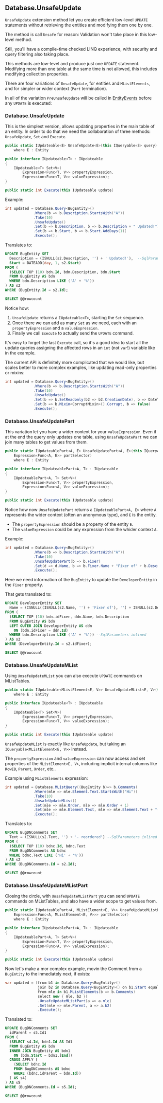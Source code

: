 ﻿## Database.UnsafeUpdate 

`UnsafeUpdate` extension method let you create efficient low-level `UPDATE` statements without retrieving the entities and modifying them one by one.

The method is call `Unsafe` for reason: Validation won't take place in this low-level method. 

Still, you'll have a compile-time checked LINQ experience, with security and query filtering also taking place.

This methods are low-level and produce just one `UPDATE` statement. Modifying more than one table at the same time is not allowed, this includes modifying collection properties. 

There are four variations of `UnsafeUpdate`, for entities and `MListElements`, and for simpler or wider context (`Part` termination).  

In all of the variation `PreUnsafeUpdate` will be called in [EntityEvents](EntityEvents.md) before any `UPDATE` is executed:

### Database.UnsafeUpdate

This is the simplest version, allows updating properties in the main table of an entity. In order to do that we need the collaboration of three methods: `UnsafeUpdate`, `Set` and `Execute`. 

```C#
public static IUpdateable<E> UnsafeUpdate<E>(this IQueryable<E> query)
	where E : Entity

public interface IUpdateable<T> : IUpdateable
{
    IUpdateable<T> Set<V>(
		Expression<Func<T, V>> propertyExpression, 
		Expression<Func<T, V>> valueExpression);
}

public static int Execute(this IUpdateable update)
```

Example: 

```C#
int updated = Database.Query<BugEntity>()
             .Where(b => b.Description.StartsWith("A"))
             .Take(10)
             .UnsafeUpdate()
             .Set(b => b.Description, b => b.Description + " Updated!")
             .Set(b => b.Start, b => b.Start.AddDays(1))
             .Execute();
```

Translates to:

```SQL
UPDATE BugEntity SET
  Description = (ISNULL(s2.Description, '') + ' Updated!'),  --SqlParameters inlined
  Start = DATEADD(day, 1, s2.Start)
FROM (
  (SELECT TOP (10) bdn.Id, bdn.Description, bdn.Start
  FROM BugEntity AS bdn
  WHERE bdn.Description LIKE ('A' + '%'))
) AS s2
WHERE (BugEntity.Id = s2.Id);

SELECT @@rowcount
```

Notice how:
 
1. `UnsafeUpdate` returns a `IUpdateable<T>`, starting the `Set` sequence. 
2. Once there we can add as many `Set` as we need, each with an `propertyExpression` and a `valueExpression`.
3. Finally we call `Execute` to actually send the `UPDATE` command. 

It's easy to forget the last `Execute` call, so it's a good idea to start all the update queries assigning the affected rows in an `int` (not `var`!) variable like in the example. 

The current API is definitely more complicated that we would like, but scales better to more complex examples, like updating read-only properties or mixins: 

```C#
int updated = Database.Query<BugEntity>()
             .Where(b => b.Description.StartsWith("A"))
             .Take(10)
             .UnsafeUpdate()
             .Set(b => b.SetReadonly(b2 => b2.CreationDate), b => DateTime.Now)
             .Set(b => b.Mixin<CorruptMixin>().Corrupt, b => false)
             .Execute();
```

### Database.UnsafeUpdatePart

This variation let you have a wider context for your `valueExpression`. Even if at the end the query only updates one table, using `UnsafeUpdatePart` we can join many tables to get values from them.

```C#
public static IUpdateablePart<A, E> UnsafeUpdatePart<A, E>(this IQueryable<A> query, 
	Expression<Func<A, E>> partSelector)
	where E : Entity

public interface IUpdateablePart<A, T> : IUpdateable
{
    IUpdateablePart<A, T> Set<V>(
		Expression<Func<T, V>> propertyExpression, 
		Expression<Func<A, V>> valueExpression);
}

public static int Execute(this IUpdateable update)
```

Notice how now `UnsafeUpdatePart` returns a `IUpdateablePart<A, E>` where `A` represents the wider context (often an anonymous type), and `E` is the entity. 
* The `propertyExpression` should be a property of the entity `E`.
* The `valueExpression` could be any expression from the whider context `A`. 

Example: 

```C#
int updated = Database.Query<BugEntity>()
             .Where(b => b.Description.StartsWith("A"))
             .Take(10)
             .UnsafeUpdatePart(b => b.Fixer)
             .Set(d => d.Name, b => b.Fixer.Name + "Fixer of" + b.Description)
             .Execute();
```

Here we need information of the `BugEntity` to update the `DeveloperEntity` in the `Fixer` property. 

That gets translated to: 

```SQL
UPDATE DeveloperEntity SET 
  Name = (ISNULL((ISNULL(s2.Name, '') + 'Fixer of'), '') + ISNULL(s2.Description, '')) 
FROM (
  (SELECT TOP (10) bdn.idFixer, ddn.Name, bdn.Description
  FROM BugEntity AS bdn
  LEFT OUTER JOIN DeveloperEntity AS ddn
    ON (bdn.idFixer = ddn.Id)
  WHERE bdn.Description LIKE ('A' + '%')) --SqlParameters inlined
) AS s2
WHERE (DeveloperEntity.Id = s2.idFixer);

SELECT @@rowcount
```


### Database.UnsafeUpdateMList

Using `UnsafeUpdateMList` you can also execute `UPDATE` commands on MListTables. 

```C#
public static IUpdateable<MListElement<E, V>> UnsafeUpdateMList<E, V>(this IQueryable<MListElement<E, V>> query)
    where E : Entity

public interface IUpdateable<T> : IUpdateable
{
    IUpdateable<T> Set<V>(
		Expression<Func<T, V>> propertyExpression, 
		Expression<Func<T, V>> valueExpression);
}

public static int Execute(this IUpdateable update)
```

`UnsafeUpdateMList` is exactly like `UnsafeUpdate`, but taking an `IQueryable<MListElement<E, V>>` instead. 

The `propertyExpression` and `valueExpression` can now access and set properties of the `MListElement<E, V>`, including implicit internal columns like `RowID`, `Parent`, `Order`, etc..

Example using `MListElements` expression:


```C#
int updated = Database.MListQuery((BugEntity b)=> b.Comments)
             .Where(mle => mle.Element.Text.StartsWith("Hi"))
             .Take(10)
             .UnsafeUpdateMList()
             .Set(mle => mle.Order, mle => mle.Order + 1)
             .Set(mle => mle.Element.Text, mle => mle.Element.Text + "- reordered")
             .Execute();
```

Translates to:

```SQL
UPDATE BugDNComments SET
  Text = (ISNULL(s2.Text, '') + '- reordered') --SqlParameters inlined
FROM (
  (SELECT TOP (10) bdnc.Id, bdnc.Text
  FROM BugDNComments AS bdnc
  WHERE bdnc.Text LIKE ('Hi' + '%'))
) AS s2
WHERE (BugDNComments.Id = s2.Id);

SELECT @@rowcount
```
 

### Database.UnsafeUpdateMListPart

Closing the circle, with `UnsafeUpdateMListPart` you can send `UPDATE` commands on MListTables, and also have a wider scope to get values from. 

```C#
public static IUpdateablePart<A, MListElement<E, V>> UnsafeUpdateMListPart<A, E, V>(this IQueryable<A> query, 
	Expression<Func<A, MListElement<E, V>>> partSelector)
    where E : Entity

public interface IUpdateablePart<A, T> : IUpdateable
{
    IUpdateablePart<A, T> Set<V>(
		Expression<Func<T, V>> propertyExpression, 
		Expression<Func<A, V>> valueExpression);
}

public static int Execute(this IUpdateable update)
```

Now let's make a mor complex example, movin the Comment from a `BugEntity` to the inmediately next, if exists:

```C#
var updated = (from b1 in Database.Query<BugEntity>()
               join b2 in Database.Query<BugEntity>() on b1.Start equals b2.End
               from mle in b1.MListElements(b => b.Comments)
               select new { mle, b2 })
               .UnsafeUpdateMListPart(a => a.mle)
               .Set(mle => mle.Parent, a => a.b2)
               .Execute(); 
```

Translated to: 

```SQL
UPDATE BugDNComments SET
  idParent = s5.Id1
FROM (
  (SELECT s4.Id, bdn1.Id AS Id1
  FROM BugEntity AS bdn
  INNER JOIN BugEntity AS bdn1
    ON (bdn.Start = bdn1.[End])
  CROSS APPLY (
    (SELECT bdnc.Id
    FROM BugDNComments AS bdnc
    WHERE (bdnc.idParent = bdn.Id))
  ) AS s4)
) AS s5
WHERE (BugDNComments.Id = s5.Id);

SELECT @@rowcount
```







 

